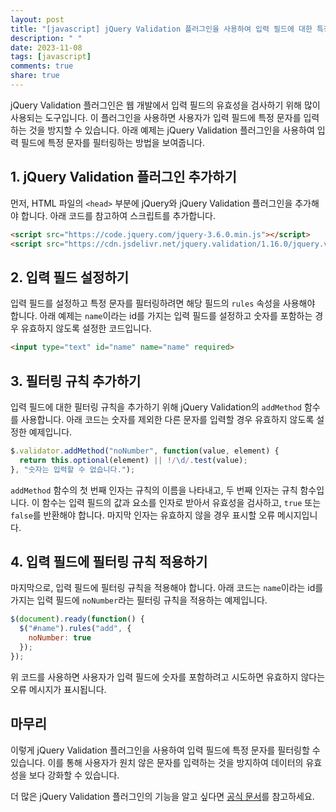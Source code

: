 ```yaml
---
layout: post
title: "[javascript] jQuery Validation 플러그인을 사용하여 입력 필드에 대한 특정 문자 필터링하기"
description: " "
date: 2023-11-08
tags: [javascript]
comments: true
share: true
---
```


jQuery Validation 플러그인은 웹 개발에서 입력 필드의 유효성을 검사하기 위해 많이 사용되는 도구입니다. 이 플러그인을 사용하면 사용자가 입력 필드에 특정 문자를 입력하는 것을 방지할 수 있습니다. 아래 예제는 jQuery Validation 플러그인을 사용하여 입력 필드에 특정 문자를 필터링하는 방법을 보여줍니다.

## 1. jQuery Validation 플러그인 추가하기
먼저, HTML 파일의 `<head>` 부분에 jQuery와 jQuery Validation 플러그인을 추가해야 합니다. 아래 코드를 참고하여 스크립트를 추가합니다.

```html
<script src="https://code.jquery.com/jquery-3.6.0.min.js"></script>
<script src="https://cdn.jsdelivr.net/jquery.validation/1.16.0/jquery.validate.min.js"></script>
```

## 2. 입력 필드 설정하기
입력 필드를 설정하고 특정 문자를 필터링하려면 해당 필드의 `rules` 속성을 사용해야 합니다. 아래 예제는 `name`이라는 id를 가지는 입력 필드를 설정하고 숫자를 포함하는 경우 유효하지 않도록 설정한 코드입니다.

```html
<input type="text" id="name" name="name" required>
```

## 3. 필터링 규칙 추가하기
입력 필드에 대한 필터링 규칙을 추가하기 위해 jQuery Validation의 `addMethod` 함수를 사용합니다. 아래 코드는 숫자를 제외한 다른 문자를 입력할 경우 유효하지 않도록 설정한 예제입니다.

```javascript
$.validator.addMethod("noNumber", function(value, element) {
  return this.optional(element) || !/\d/.test(value);
}, "숫자는 입력할 수 없습니다.");
```

`addMethod` 함수의 첫 번째 인자는 규칙의 이름을 나타내고, 두 번째 인자는 규칙 함수입니다. 이 함수는 입력 필드의 값과 요소를 인자로 받아서 유효성을 검사하고, `true` 또는 `false`를 반환해야 합니다. 마지막 인자는 유효하지 않을 경우 표시할 오류 메시지입니다.

## 4. 입력 필드에 필터링 규칙 적용하기
마지막으로, 입력 필드에 필터링 규칙을 적용해야 합니다. 아래 코드는 `name`이라는 id를 가지는 입력 필드에 `noNumber`라는 필터링 규칙을 적용하는 예제입니다.

```javascript
$(document).ready(function() {
  $("#name").rules("add", {
    noNumber: true
  });
});
```

위 코드를 사용하면 사용자가 입력 필드에 숫자를 포함하려고 시도하면 유효하지 않다는 오류 메시지가 표시됩니다.

## 마무리
이렇게 jQuery Validation 플러그인을 사용하여 입력 필드에 특정 문자를 필터링할 수 있습니다. 이를 통해 사용자가 원치 않은 문자를 입력하는 것을 방지하여 데이터의 유효성을 보다 강화할 수 있습니다.

더 많은 jQuery Validation 플러그인의 기능을 알고 싶다면 [공식 문서](https://jqueryvalidation.org/documentation/)를 참고하세요.